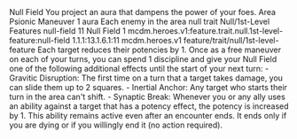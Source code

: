<ability>
  <name>Null Field</name>
  <flavor>You project an aura that dampens the power of your foes.</flavor>
  <keywords>
    <keyword>Area</keyword>
    <keyword>Psionic</keyword>
  </keywords>
  <type>Maneuver</type>
  <distance>1 aura</distance>
  <target>Each enemy in the area</target>
  <metadata>
    <class>null</class>
    <feature_type>trait</feature_type>
    <file_dpath>Null/1st-Level Features</file_dpath>
    <item_id>null-field</item_id>
    <item_index>11</item_index>
    <item_name>Null Field</item_name>
    <level>1</level>
    <scc>mcdm.heroes.v1:feature.trait.null.1st-level-feature:null-field</scc>
    <scdc>1.1.1:13.1.6.1:11</scdc>
    <source>mcdm.heroes.v1</source>
    <type>feature/trait/null/1st-level-feature</type>
  </metadata>
  <effects>
    <effect type="mundane">Each target reduces their potencies by 1.
Once as a free maneuver on each of your turns, you can spend 1 discipline and give your Null Field one of the following additional effects until the start of your next turn: - Gravitic Disruption: The first time on a turn that a target takes damage, you can slide them up to 2 squares. - Inertial Anchor: Any target who starts their turn in the area can&apos;t shift. - Synaptic Break: Whenever you or any ally uses an ability against a target that has a potency effect, the potency is increased by 1.
This ability remains active even after an encounter ends. It ends only if you are dying or if you willingly end it (no action required).</effect>
  </effects>
</ability>
